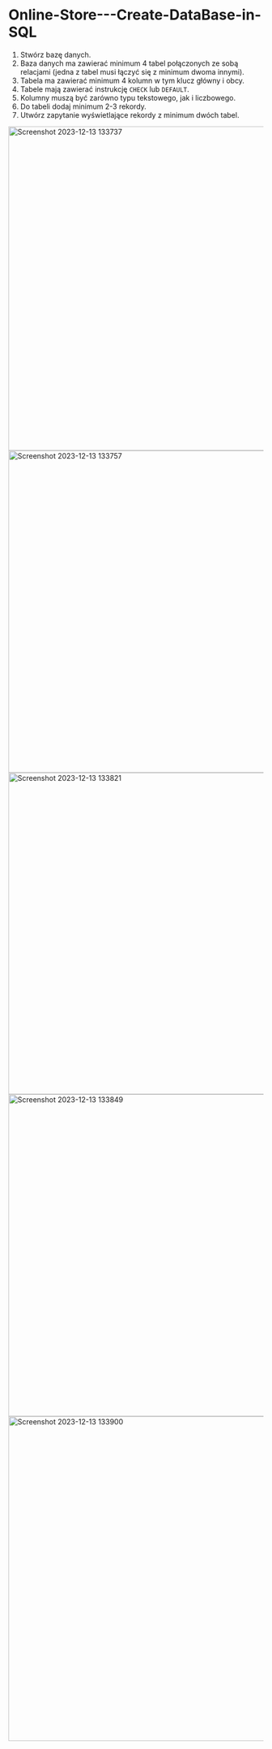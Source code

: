 # Online-Store---Create-DataBase-in-SQL

1. Stwórz bazę danych.
2. Baza danych ma zawierać minimum 4 tabel połączonych ze sobą relacjami (jedna z tabel musi łączyć się z minimum dwoma innymi).
3. Tabela ma zawierać minimum 4 kolumn w tym klucz główny i obcy. 
4. Tabele mają zawierać instrukcję `CHECK` lub `DEFAULT`.
5. Kolumny muszą być zarówno typu tekstowego, jak i liczbowego.
6. Do tabeli dodaj minimum 2-3 rekordy.
7. Utwórz zapytanie wyświetlające rekordy z minimum dwóch tabel.

<img width="639" alt="Screenshot 2023-12-13 133737" src="https://github.com/oladzie/Online-Store---Create-DataBase-in-SQL/assets/141512778/f03f67c4-df02-4e3d-96ad-5184b731f6b3">
<img width="635" alt="Screenshot 2023-12-13 133757" src="https://github.com/oladzie/Online-Store---Create-DataBase-in-SQL/assets/141512778/7af0e2aa-c13c-43e6-a8af-e1e767458b96">
<img width="634" alt="Screenshot 2023-12-13 133821" src="https://github.com/oladzie/Online-Store---Create-DataBase-in-SQL/assets/141512778/a33d7657-2a7a-4014-a7f8-88ba30a8cee1">
<img width="635" alt="Screenshot 2023-12-13 133849" src="https://github.com/oladzie/Online-Store---Create-DataBase-in-SQL/assets/141512778/ffead5e3-f9da-41c4-a994-7256d64cfa36">
<img width="640" alt="Screenshot 2023-12-13 133900" src="https://github.com/oladzie/Online-Store---Create-DataBase-in-SQL/assets/141512778/464416b0-aa0a-41af-9a05-1056fa601a8e">
